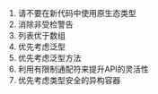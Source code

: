 1. 请不要在新代码中使用原生态类型
2. 消除非受检警告
3. 列表优于数组
4. 优先考虑泛型
5. 优先考虑泛型方法
6. 利用有限制通配符来提升API的灵活性
7. 优先考虑类型安全的异构容器